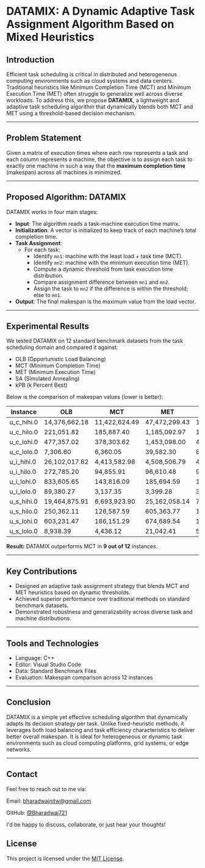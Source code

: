 # DATAMIX: A Dynamic Adaptive Task Assignment Algorithm Based on Mixed Heuristics

## Introduction

Efficient task scheduling is critical in distributed and heterogeneous computing environments such as cloud systems and data centers. Traditional heuristics like Minimum Completion Time (MCT) and Minimum Execution Time (MET) often struggle to generalize well across diverse workloads. To address this, we propose **DATAMIX**, a lightweight and adaptive task scheduling algorithm that dynamically blends both MCT and MET using a threshold-based decision mechanism.

---

## Problem Statement

Given a matrix of execution times where each row represents a task and each column represents a machine, the objective is to assign each task to exactly one machine in such a way that the **maximum completion time** (makespan) across all machines is minimized.

---

## Proposed Algorithm: DATAMIX

DATAMIX works in four main stages:

- **Input**: The algorithm reads a task-machine execution time matrix.
- **Initialization**: A vector is initialized to keep track of each machine’s total completion time.
- **Task Assignment**:
  - For each task:
    - Identify `mn1`: machine with the least load + task time (MCT).
    - Identify `mn2`: machine with the minimum execution time (MET).
    - Compute a dynamic threshold from task execution time distribution.
    - Compare assignment difference between `mn1` and `mn2`.
    - Assign the task to `mn2` if the difference is within the threshold; else to `mn1`.
- **Output**: The final makespan is the maximum value from the load vector.

---

## Experimental Results

We tested DATAMIX on 12 standard benchmark datasets from the task scheduling domain and compared it against:

- OLB (Opportunistic Load Balancing)
- MCT (Minimum Completion Time)
- MET (Minimum Execution Time)
- SA (Simulated Annealing)
- kPB (k Percent Best)

Below is the comparison of makespan values (lower is better):

| Instance      | OLB           | MCT           | MET           | SA            | kPB           | **DATAMIX**     |
|---------------|----------------|----------------|----------------|----------------|----------------|----------------|
| u_c_hihi.0     | 14,376,662.18  | 11,422,624.49  | 47,472,299.43  | 16,213,221.10  | 12,496,863.71  | **12,588,764.44** |
| u_c_hilo.0     | 221,051.82     | 185,887.40     | 1,185,092.97   | 194,549.79     | 201,153.96     | **190,692.49**     |
| u_c_lohi.0     | 477,357.02     | 378,303.62     | 1,453,098.00   | 426,271.39     | 400,291.05     | **390,061.11**     |
| u_c_lolo.0     | 7,306.60       | 6,360.05       | 39,582.30      | 8,167.05       | 6,846.27       | **6,342.29**       |
| u_i_hihi.0     | 26,102,017.62  | 4,413,582.98   | 4,508,506.79   | 4,692,192.00   | 4,508,655.93   | **3,978,575.72** |
| u_i_hilo.0     | 272,785.20     | 94,855.91      | 96,610.48      | 98,002.38      | 93,005.90      | **84,634.44**      |
| u_i_lohi.0     | 833,605.65     | 143,816.09     | 185,694.59     | 143,905.25     | 131,816.08     | **130,200.24**     |
| u_i_lolo.0     | 89,380.27      | 3,137.35       | 3,399.28       | 3,485.29       | 3,122.96       | **2,997.18**       |
| u_s_hihi.0     | 19,464,875.91  | 6,693,923.90   | 25,162,058.14  | 7,127,729.95   | 6,514,162.15   | **6,501,910.29** |
| u_s_hilo.0     | 250,362.11     | 126,587.59     | 605,363.77     | 149,050.29     | 123,543.79     | **117,815.33**     |
| u_s_lohi.0     | 603,231.47     | 186,151.29     | 674,689.54     | 194,318.37     | 187,955.96     | **176,034.11**     |
| u_s_lolo.0     | 8,938.39       | 4,436.12       | 21,042.41      | 5,836.96       | 4,405.25       | **4,268.67**       |

**Result:** DATAMIX outperforms MCT in **9 out of 12** instances.

---

## Key Contributions

- Designed an adaptive task assignment strategy that blends MCT and MET heuristics based on dynamic thresholds.
- Achieved superior performance over traditional methods on standard benchmark datasets.
- Demonstrated robustness and generalizability across diverse task and machine distributions.

---

## Tools and Technologies

- Language: C++
- Editor: Visual Studio Code
- Data: Standard Benchmark Files
- Evaluation: Makespan comparison across 12 instances

---

## Conclusion

DATAMIX is a simple yet effective scheduling algorithm that dynamically adapts its decision strategy per task. Unlike fixed-heuristic methods, it leverages both load balancing and task efficiency characteristics to deliver better overall makespan. It is ideal for heterogeneous or dynamic task environments such as cloud computing platforms, grid systems, or edge networks.

---

## Contact

Feel free to reach out to me via:

Email: bharadwajnitw@gmail.com

GitHub: [@Bharadwaj721](https://github.com/Bharadwaj721)

I'd be happy to discuss, collaborate, or just hear your thoughts!

## License 

This project is licensed under the [MIT License](./LICENSE).
